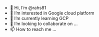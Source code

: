 - 👋 Hi, I’m @rahs81
- 👀 I’m interested in Google cloud platform
- 🌱 I’m currently learning GCP
- 💞️ I’m looking to collaborate on ...
- 📫 How to reach me ...

<!---
rahs81/rahs81 is a ✨ special ✨ repository because its `README.md` (this file) appears on your GitHub profile.
You can click the Preview link to take a look at your changes.
--->
